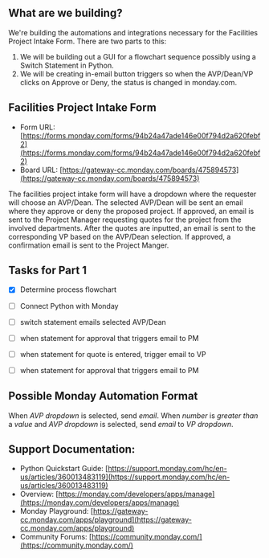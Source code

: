 ## What are we building?
We're building the automations and integrations necessary for the Facilities Project Intake Form.  There are two parts to this:
1. We will be building out a GUI for a flowchart sequence possibly using a Switch Statement in Python.
2. We will be creating in-email button triggers so when the AVP/Dean/VP clicks on Approve or Deny, the status is changed in monday.com.


## Facilities Project Intake Form
* Form URL: [https://forms.monday.com/forms/94b24a47ade146e00f794d2a620febf2](https://forms.monday.com/forms/94b24a47ade146e00f794d2a620febf2)
* Board URL: [https://gateway-cc.monday.com/boards/475894573](https://gateway-cc.monday.com/boards/475894573)

The facilities project intake form will have a dropdown where the requester will choose an AVP/Dean.  The selected AVP/Dean will be sent an email where they approve or deny the proposed project.  If approved, an email is sent to the Project Manager requesting quotes for the project from the involved departments.  After the quotes are inputted, an email is sent to the corresponding VP based on the AVP/Dean selection.  If approved, a confirmation email is sent to the Project Manger.  


## Tasks for Part 1
- [x] Determine process flowchart
- [ ] Connect Python with Monday
- [ ] switch statement emails selected AVP/Dean
- [ ] when statement for approval that triggers email to PM
- [ ] when statement for quote is entered, trigger email to VP
- [ ] when statement for approval that triggers email to PM


## Possible Monday Automation Format
When _AVP dropdown_ is selected, send _email_.
When _number_ is _greater than_ a _value_ and _AVP dropdown_ is selected, send _email_ to _VP dropdown_.


##  Support Documentation:
* Python Quickstart Guide: [https://support.monday.com/hc/en-us/articles/360013483119](https://support.monday.com/hc/en-us/articles/360013483119)
* Overview: [https://monday.com/developers/apps/manage](https://monday.com/developers/apps/manage)
* Monday Playground: [https://gateway-cc.monday.com/apps/playground](https://gateway-cc.monday.com/apps/playground)
* Community Forums: [https://community.monday.com/](https://community.monday.com/)